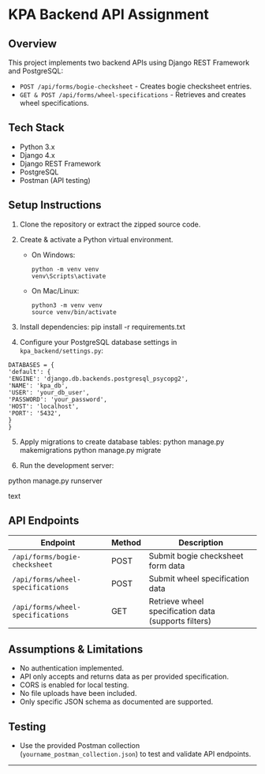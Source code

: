 
# KPA Backend API Assignment

## Overview
This project implements two backend APIs using Django REST Framework and PostgreSQL:

- `POST /api/forms/bogie-checksheet` - Creates bogie checksheet entries.
- `GET & POST /api/forms/wheel-specifications` - Retrieves and creates wheel specifications.

## Tech Stack
- Python 3.x  
- Django 4.x  
- Django REST Framework  
- PostgreSQL  
- Postman (API testing)

## Setup Instructions

1. Clone the repository or extract the zipped source code.

2. Create & activate a Python virtual environment.

   - On Windows:
     ```
     python -m venv venv
     venv\Scripts\activate
     ```
   - On Mac/Linux:
     ```
     python3 -m venv venv
     source venv/bin/activate
     ```

3. Install dependencies:
pip install -r requirements.txt

4. Configure your PostgreSQL database settings in `kpa_backend/settings.py`:

```
DATABASES = {
'default': {
'ENGINE': 'django.db.backends.postgresql_psycopg2',
'NAME': 'kpa_db',
'USER': 'your_db_user',
'PASSWORD': 'your_password',
'HOST': 'localhost',
'PORT': '5432',
}
}  
```

5. Apply migrations to create database tables:
python manage.py makemigrations
python manage.py migrate

6. Run the development server:

python manage.py runserver

text

## API Endpoints

| Endpoint                           | Method | Description                            |
|----------------------------------|--------|--------------------------------------|
| `/api/forms/bogie-checksheet`    | POST   | Submit bogie checksheet form data    |
| `/api/forms/wheel-specifications`| POST   | Submit wheel specification data      |
| `/api/forms/wheel-specifications`| GET    | Retrieve wheel specification data (supports filters) |

## Assumptions & Limitations

- No authentication implemented.
- API only accepts and returns data as per provided specification.
- CORS is enabled for local testing.
- No file uploads have been included.
- Only specific JSON schema as documented are supported.

## Testing

- Use the provided Postman collection (`yourname_postman_collection.json`) to test and validate API endpoints.

---
